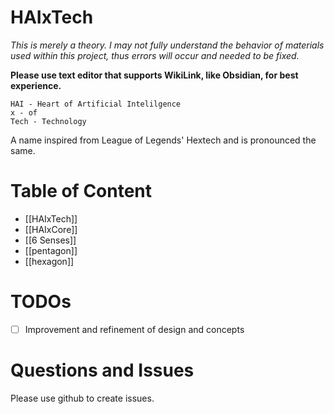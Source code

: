 # HAIxTech
*This is merely a theory. I may not fully understand the behavior of materials used within this project, thus errors will occur and needed to be fixed.*

**Please use text editor that supports WikiLink, like Obsidian, for best experience.**

```
HAI - Heart of Artificial Intelilgence
x - of
Tech - Technology
```

A name inspired from League of Legends' Hextech and is pronounced the same.
# Table of Content
- [[HAIxTech]]
- [[HAIxCore]]
- [[6 Senses]]
- [[pentagon]]
- [[hexagon]]
# TODOs
- [ ] Improvement and refinement of design and concepts
# Questions and Issues
Please use github to create issues.